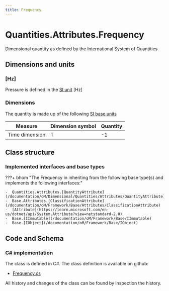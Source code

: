 ```yaml
---
title: Frequency
---
```


# Quantities.Attributes.Frequency

Dimensional quantity as defined by the International System of Quantities

## Dimensions and units

### [Hz]

Pressure is defined in the [SI unit](https://bhom.xyz/documentation/BHoM_oM/BHoM-Units-conventions/) [Hz]

### Dimensions

The quantity is made up of the following [SI base units](https://en.wikipedia.org/wiki/SI_base_unit)

| Measure        | Dimension symbol | Quantity |
|------------------|--------|----------|
| Time dimension |  T  |-1  |


## Class structure

### Implemented interfaces and base types

???+ bhom "The Frequency in inheriting from the following base type(s) and implements the following interfaces:"

    -  Quantities.Attributes.[QuantityAttribute](/documentation/oM/Dimensional/Quantities/Attributes/QuantityAttribute)
    -  Base.Attributes.[ClassificationAttribute](/documentation/oM/Framework/Base/Attributes/ClassificationAttribute)
    -  [Attribute](https://learn.microsoft.com/en-us/dotnet/api/System.Attribute?view=netstandard-2.0)
    -  Base.[IImmutable](/documentation/oM/Framework/Base/IImmutable)
    -  Base.[IObject](/documentation/oM/Framework/Base/IObject)




## Code and Schema

### C# implementation

The class is defined in C#. The class definition is available on github:

- [Frequency.cs](https://github.com/BHoM/BHoM/blob/develop/Quantities_oM/Attributes\Frequency.cs)

All history and changes of the class can be found by inspection the history.
